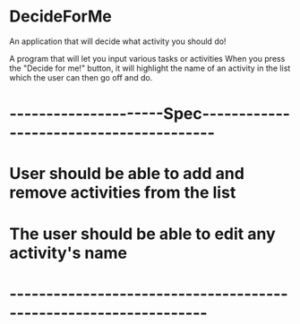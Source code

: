 # DecideForMe
An application that will decide what activity you should do!

A program that will let you input various tasks or activities
When you press the "Decide for me!" button, it will highlight
the name of an activity in the list which the user can then
go off and do.

# ---------------------Spec----------------------------------------
# User should be able to add and remove activities from the list
# The user should be able to edit any activity's name
# -----------------------------------------------------------------